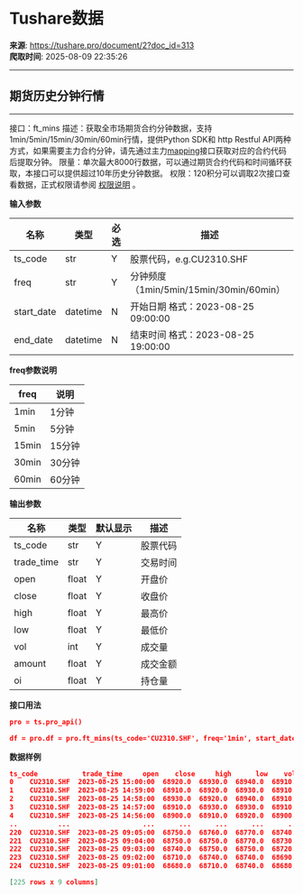 # Tushare数据

**来源**: https://tushare.pro/document/2?doc_id=313  
**爬取时间**: 2025-08-09 22:35:26

---

## 期货历史分钟行情

---

接口：ft\_mins
描述：获取全市场期货合约分钟数据，支持1min/5min/15min/30min/60min行情，提供Python SDK和 http Restful API两种方式，如果需要主力合约分钟，请先通过主力[mapping](https://tushare.pro/document/2?doc_id=189)接口获取对应的合约代码后提取分钟。
限量：单次最大8000行数据，可以通过期货合约代码和时间循环获取，本接口可以提供超过10年历史分钟数据。
权限：120积分可以调取2次接口查看数据，正式权限请参阅 [权限说明](https://tushare.pro/document/1?doc_id=290)  。

**输入参数**

| 名称 | 类型 | 必选 | 描述 |
| --- | --- | --- | --- |
| ts\_code | str | Y | 股票代码，e.g.CU2310.SHF |
| freq | str | Y | 分钟频度（1min/5min/15min/30min/60min） |
| start\_date | datetime | N | 开始日期 格式：2023-08-25 09:00:00 |
| end\_date | datetime | N | 结束时间 格式：2023-08-25 19:00:00 |

**freq参数说明**

| freq | 说明 |
| --- | --- |
| 1min | 1分钟 |
| 5min | 5分钟 |
| 15min | 15分钟 |
| 30min | 30分钟 |
| 60min | 60分钟 |

**输出参数**

| 名称 | 类型 | 默认显示 | 描述 |
| --- | --- | --- | --- |
| ts\_code | str | Y | 股票代码 |
| trade\_time | str | Y | 交易时间 |
| open | float | Y | 开盘价 |
| close | float | Y | 收盘价 |
| high | float | Y | 最高价 |
| low | float | Y | 最低价 |
| vol | int | Y | 成交量 |
| amount | float | Y | 成交金额 |
| oi | float | Y | 持仓量 |

**接口用法**

```json
pro = ts.pro_api()

df = pro.df = pro.ft_mins(ts_code='CU2310.SHF', freq='1min', start_date='2023-08-25 09:00:00', end_date='2023-08-25 19:00:00')
```

**数据样例**

```json
ts_code           trade_time     open    close     high      low    vol       amount        oi
0    CU2310.SHF  2023-08-25 15:00:00  68920.0  68930.0  68940.0  68910.0  373.0  128543250.0  146733.0
1    CU2310.SHF  2023-08-25 14:59:00  68910.0  68920.0  68930.0  68910.0  300.0  103379650.0  146751.0
2    CU2310.SHF  2023-08-25 14:58:00  68930.0  68920.0  68940.0  68910.0  207.0   71340500.0  146777.0
3    CU2310.SHF  2023-08-25 14:57:00  68910.0  68930.0  68930.0  68910.0  317.0  109246900.0  146812.0
4    CU2310.SHF  2023-08-25 14:56:00  68900.0  68910.0  68920.0  68900.0  237.0   81659550.0  146852.0
..          ...                  ...      ...      ...      ...      ...    ...          ...       ...
220  CU2310.SHF  2023-08-25 09:05:00  68750.0  68760.0  68770.0  68740.0  103.0   35412050.0  145101.0
221  CU2310.SHF  2023-08-25 09:04:00  68750.0  68750.0  68770.0  68730.0  232.0   79741550.0  145105.0
222  CU2310.SHF  2023-08-25 09:03:00  68740.0  68750.0  68750.0  68720.0  205.0   70453700.0  145087.0
223  CU2310.SHF  2023-08-25 09:02:00  68710.0  68740.0  68740.0  68690.0  278.0   95514550.0  145132.0
224  CU2310.SHF  2023-08-25 09:01:00  68680.0  68710.0  68740.0  68680.0  868.0  298156350.0  145178.0

[225 rows x 9 columns]
```
